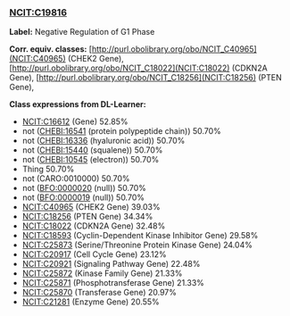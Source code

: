 
### [NCIT:C19816](http://purl.obolibrary.org/obo/NCIT_C19816)
**Label:** Negative Regulation of G1 Phase

**Corr. equiv. classes:** [http://purl.obolibrary.org/obo/NCIT_C40965](NCIT:C40965) (CHEK2 Gene), [http://purl.obolibrary.org/obo/NCIT_C18022](NCIT:C18022) (CDKN2A Gene), [http://purl.obolibrary.org/obo/NCIT_C18256](NCIT:C18256) (PTEN Gene), 

**Class expressions from DL-Learner:**

- [NCIT:C16612](http://purl.obolibrary.org/obo/NCIT_C16612) (Gene) 52.85%
- not ([CHEBI:16541](http://purl.obolibrary.org/obo/CHEBI_16541) (protein polypeptide chain)) 50.70%
- not ([CHEBI:16336](http://purl.obolibrary.org/obo/CHEBI_16336) (hyaluronic acid)) 50.70%
- not ([CHEBI:15440](http://purl.obolibrary.org/obo/CHEBI_15440) (squalene)) 50.70%
- not ([CHEBI:10545](http://purl.obolibrary.org/obo/CHEBI_10545) (electron)) 50.70%
- Thing 50.70%
- not (CARO:0010000) 50.70%
- not ([BFO:0000020](http://purl.obolibrary.org/obo/BFO_0000020) (null)) 50.70%
- not ([BFO:0000019](http://purl.obolibrary.org/obo/BFO_0000019) (null)) 50.70%
- [NCIT:C40965](http://purl.obolibrary.org/obo/NCIT_C40965) (CHEK2 Gene) 39.03%
- [NCIT:C18256](http://purl.obolibrary.org/obo/NCIT_C18256) (PTEN Gene) 34.34%
- [NCIT:C18022](http://purl.obolibrary.org/obo/NCIT_C18022) (CDKN2A Gene) 32.48%
- [NCIT:C18593](http://purl.obolibrary.org/obo/NCIT_C18593) (Cyclin-Dependent Kinase Inhibitor Gene) 29.58%
- [NCIT:C25873](http://purl.obolibrary.org/obo/NCIT_C25873) (Serine/Threonine Protein Kinase Gene) 24.04%
- [NCIT:C20917](http://purl.obolibrary.org/obo/NCIT_C20917) (Cell Cycle Gene) 23.12%
- [NCIT:C20921](http://purl.obolibrary.org/obo/NCIT_C20921) (Signaling Pathway Gene) 22.48%
- [NCIT:C25872](http://purl.obolibrary.org/obo/NCIT_C25872) (Kinase Family Gene) 21.33%
- [NCIT:C25871](http://purl.obolibrary.org/obo/NCIT_C25871) (Phosphotransferase Gene) 21.33%
- [NCIT:C25870](http://purl.obolibrary.org/obo/NCIT_C25870) (Transferase Gene) 20.97%
- [NCIT:C21281](http://purl.obolibrary.org/obo/NCIT_C21281) (Enzyme Gene) 20.55%


